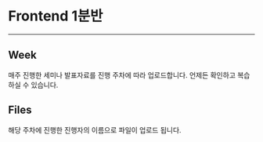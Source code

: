 # Frontend 1분반
---

## Week
매주 진행한 세미나 발표자료를 진행 주차에 따라 업로드합니다.
언제든 확인하고 복습하실 수 있습니다.

## Files
해당 주차에 진행한 진행자의 이름으로 파일이 업로드 됩니다.
